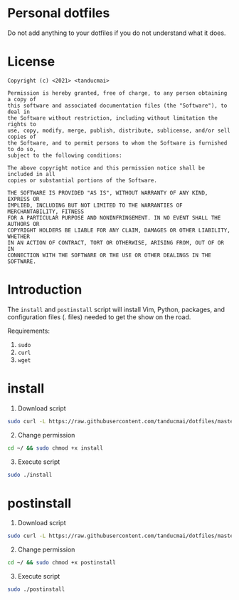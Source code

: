 # Personal dotfiles

Do not add anything to your dotfiles if you do not understand what it does.

# License

```text
Copyright (c) <2021> <tanducmai>

Permission is hereby granted, free of charge, to any person obtaining a copy of
this software and associated documentation files (the "Software"), to deal in
the Software without restriction, including without limitation the rights to
use, copy, modify, merge, publish, distribute, sublicense, and/or sell copies of
the Software, and to permit persons to whom the Software is furnished to do so,
subject to the following conditions:

The above copyright notice and this permission notice shall be included in all
copies or substantial portions of the Software.

THE SOFTWARE IS PROVIDED "AS IS", WITHOUT WARRANTY OF ANY KIND, EXPRESS OR
IMPLIED, INCLUDING BUT NOT LIMITED TO THE WARRANTIES OF MERCHANTABILITY, FITNESS
FOR A PARTICULAR PURPOSE AND NONINFRINGEMENT. IN NO EVENT SHALL THE AUTHORS OR
COPYRIGHT HOLDERS BE LIABLE FOR ANY CLAIM, DAMAGES OR OTHER LIABILITY, WHETHER
IN AN ACTION OF CONTRACT, TORT OR OTHERWISE, ARISING FROM, OUT OF OR IN
CONNECTION WITH THE SOFTWARE OR THE USE OR OTHER DEALINGS IN THE SOFTWARE.
```

# Introduction

The `install` and `postinstall` script will install Vim, Python, packages, and
configuration files (. files) needed to get the show on the road.

Requirements:

1. `sudo`
1. `curl`
1. `wget`

# install

1. Download script

```bash
sudo curl -L https://raw.githubusercontent.com/tanducmai/dotfiles/master/sh/install -o ~/install
```

2. Change permission

```bash
cd ~/ && sudo chmod +x install
```

3. Execute script

```bash
sudo ./install
```

# postinstall

1. Download script

```bash
sudo curl -L https://raw.githubusercontent.com/tanducmai/dotfiles/master/sh/postinstall -o ~/postinstall
```

2. Change permission

```bash
cd ~/ && sudo chmod +x postinstall
```

3. Execute script

```bash
sudo ./postinstall
```
